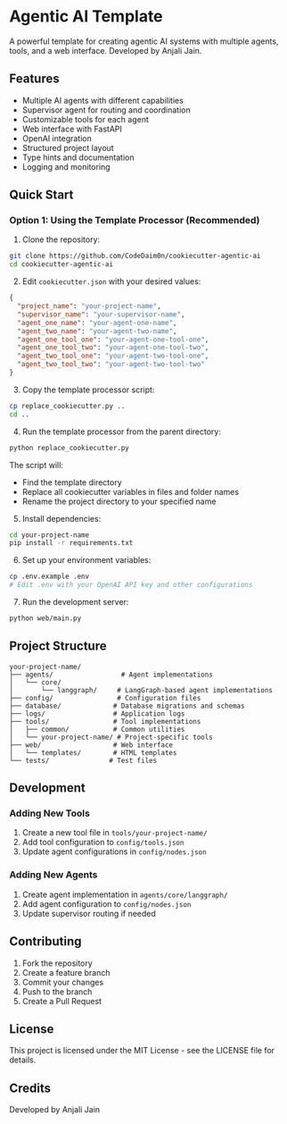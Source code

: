 # Agentic AI Template

A powerful template for creating agentic AI systems with multiple agents, tools, and a web interface. Developed by Anjali Jain.

## Features

- Multiple AI agents with different capabilities
- Supervisor agent for routing and coordination
- Customizable tools for each agent
- Web interface with FastAPI
- OpenAI integration
- Structured project layout
- Type hints and documentation
- Logging and monitoring

## Quick Start

### Option 1: Using the Template Processor (Recommended)

1. Clone the repository:
```bash
git clone https://github.com/CodeDaim0n/cookiecutter-agentic-ai
cd cookiecutter-agentic-ai
```

2. Edit `cookiecutter.json` with your desired values:
```json
{
  "project_name": "your-project-name",
  "supervisor_name": "your-supervisor-name",
  "agent_one_name": "your-agent-one-name",
  "agent_two_name": "your-agent-two-name",
  "agent_one_tool_one": "your-agent-one-tool-one",
  "agent_one_tool_two": "your-agent-one-tool-two",
  "agent_two_tool_one": "your-agent-two-tool-one",
  "agent_two_tool_two": "your-agent-two-tool-two"
}
```

3. Copy the template processor script:
```bash
cp replace_cookiecutter.py ..
cd ..
```

4. Run the template processor from the parent directory:
```bash
python replace_cookiecutter.py
```

The script will:
- Find the template directory
- Replace all cookiecutter variables in files and folder names
- Rename the project directory to your specified name

5. Install dependencies:
```bash
cd your-project-name
pip install -r requirements.txt
```

6. Set up your environment variables:
```bash
cp .env.example .env
# Edit .env with your OpenAI API key and other configurations
```

7. Run the development server:
```bash
python web/main.py
```

## Project Structure

```
your-project-name/
├── agents/                 # Agent implementations
│   └── core/
│       └── langgraph/     # LangGraph-based agent implementations
├── config/                # Configuration files
├── database/             # Database migrations and schemas
├── logs/                 # Application logs
├── tools/                # Tool implementations
│   ├── common/           # Common utilities
│   └── your-project-name/ # Project-specific tools
├── web/                  # Web interface
│   └── templates/        # HTML templates
└── tests/               # Test files
```

## Development

### Adding New Tools

1. Create a new tool file in `tools/your-project-name/`
2. Add tool configuration to `config/tools.json`
3. Update agent configurations in `config/nodes.json`

### Adding New Agents

1. Create agent implementation in `agents/core/langgraph/`
2. Add agent configuration to `config/nodes.json`
3. Update supervisor routing if needed

## Contributing

1. Fork the repository
2. Create a feature branch
3. Commit your changes
4. Push to the branch
5. Create a Pull Request

## License

This project is licensed under the MIT License - see the LICENSE file for details.

## Credits

Developed by Anjali Jain 